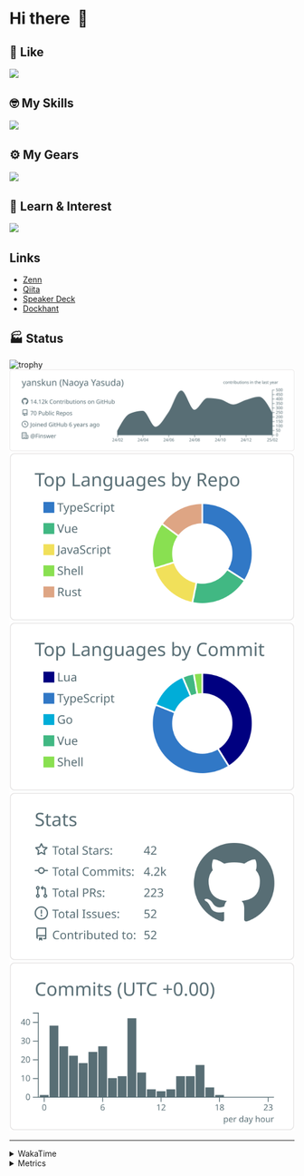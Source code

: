 # Hi there&nbsp; :wave:

## 💌 Like
<img src="https://go-skill-icons.vercel.app/api/icons?i=github" />

## 🤓 My Skills
<img src="https://go-skill-icons.vercel.app/api/icons?i=js,ts,vue,nuxtjs,react,nextjs,go,lua,git" />

## ⚙️ My Gears
<img src="https://go-skill-icons.vercel.app/api/icons?i=neovim,vscode,githubcopilot,alacritty,tmux" />

## 📖 Learn & Interest
<img src="https://go-skill-icons.vercel.app/api/icons?i=rust,deno,css,zig,playwright,githubactions,storybook,netlify,eslint" />

## Links
- [Zenn](https://zenn.dev/yanskun)
- [Qiita](https://qiita.com/yanskun)
- [Speaker Deck](https://speakerdeck.com/yanskun)
- [Dockhant](https://www.dockhunt.com/users/yanskun)

<!-- https://github.com/ryo-ma/github-profile-trophy -->

## 🏭 Status

<img src="https://github-profile-trophy.vercel.app/?username=yanskun&theme=onedark&row=1" alt="trophy">

<!-- https://github.com/vn7n24fzkq/github-profile-summary-cards -->
<picture>
  <source media="(prefers-color-scheme: dark)" srcset="https://raw.githubusercontent.com/yanskun/yanskun/master/profile-summary-card-output/nord_dark/0-profile-details.svg">
 <img src="https://raw.githubusercontent.com/yanskun/yanskun/master/profile-summary-card-output/default/0-profile-details.svg">
</picture>
<br>
<picture>
  <source media="(prefers-color-scheme: dark)" srcset="https://raw.githubusercontent.com/yanskun/yanskun/master/profile-summary-card-output/nord_dark/1-repos-per-language.svg">
 <img src="https://raw.githubusercontent.com/yanskun/yanskun/master/profile-summary-card-output/default/1-repos-per-language.svg">
</picture>
<picture>
  <source media="(prefers-color-scheme: dark)" srcset="https://raw.githubusercontent.com/yanskun/yanskun/master/profile-summary-card-output/nord_dark/2-most-commit-language.svg">
 <img src="https://raw.githubusercontent.com/yanskun/yanskun/master/profile-summary-card-output/default/2-most-commit-language.svg">
</picture>
<br>
<picture>
  <source media="(prefers-color-scheme: dark)" srcset="https://raw.githubusercontent.com/yanskun/yanskun/master/profile-summary-card-output/nord_dark/3-stats.svg">
 <img src="https://raw.githubusercontent.com/yanskun/yanskun/master/profile-summary-card-output/default/3-stats.svg">
</picture>
<picture>
  <source media="(prefers-color-scheme: dark)" srcset="https://raw.githubusercontent.com/yanskun/yanskun/master/profile-summary-card-output/nord_dark/4-productive-time.svg">
 <img src="https://raw.githubusercontent.com/yanskun/yanskun/master/profile-summary-card-output/default/4-productive-time.svg">
</picture>

---

<details>
  <summary>WakaTime</summary>
<!--START_SECTION:waka-->
![Code Time](http://img.shields.io/badge/Code%20Time-1%2C882%20hrs%2014%20mins-blue)

**🐱 My GitHub Data** 

> 📦 147.2 kB Used in GitHub's Storage 
 > 
> 🏆 666 Contributions in the Year 2025
 > 
> 💼 Opted to Hire
 > 
> 📜 130 Public Repositories 
 > 
> 🔑 4 Private Repositories 
 > 
**I'm an Early 🐤** 

```text
🌞 Morning                11317 commits       ████░░░░░░░░░░░░░░░░░░░░░   15.28 % 
🌆 Daytime                42638 commits       ██████████████░░░░░░░░░░░   57.56 % 
🌃 Evening                16547 commits       ██████░░░░░░░░░░░░░░░░░░░   22.34 % 
🌙 Night                  3576 commits        █░░░░░░░░░░░░░░░░░░░░░░░░   04.83 % 
```
📅 **I'm Most Productive on Tuesday** 

```text
Monday                   11165 commits       ████░░░░░░░░░░░░░░░░░░░░░   15.07 % 
Tuesday                  16053 commits       █████░░░░░░░░░░░░░░░░░░░░   21.67 % 
Wednesday                14731 commits       █████░░░░░░░░░░░░░░░░░░░░   19.89 % 
Thursday                 13942 commits       █████░░░░░░░░░░░░░░░░░░░░   18.82 % 
Friday                   12736 commits       ████░░░░░░░░░░░░░░░░░░░░░   17.19 % 
Saturday                 2257 commits        █░░░░░░░░░░░░░░░░░░░░░░░░   03.05 % 
Sunday                   3194 commits        █░░░░░░░░░░░░░░░░░░░░░░░░   04.31 % 
```


📊 **This Week I Spent My Time On** 

```text
🕑︎ Time Zone: Asia/Tokyo

💬 Programming Languages: 
TypeScript               15 hrs 39 mins      ████████████████████░░░░░   80.92 % 
Markdown                 51 mins             █░░░░░░░░░░░░░░░░░░░░░░░░   04.42 % 
XML                      44 mins             █░░░░░░░░░░░░░░░░░░░░░░░░   03.84 % 
Other                    35 mins             █░░░░░░░░░░░░░░░░░░░░░░░░   03.08 % 
JSON                     31 mins             █░░░░░░░░░░░░░░░░░░░░░░░░   02.73 % 

🔥 Editors: 
Neovim                   18 hrs 45 mins      ████████████████████████░   97.00 % 
VS Code                  34 mins             █░░░░░░░░░░░░░░░░░░░░░░░░   03.00 % 

💻 Operating System: 
Mac                      19 hrs 20 mins      █████████████████████████   100.00 % 
```


 Last Updated on 26/02/2025 06:25:05 UTC
<!--END_SECTION:waka-->
</details>

<details>
  <summary>Metrics</summary>
  <img src="https://github.com/yanskun/yanskun/blob/main/github-metrics.svg" alt="Metrics">
</details>
